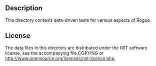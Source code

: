Description
------------

This directory contains data-driven tests for various aspects of Rogue.

License
--------

The data files in this directory are distributed under the MIT software
license, see the accompanying file COPYING or
http://www.opensource.org/licenses/mit-license.php.

